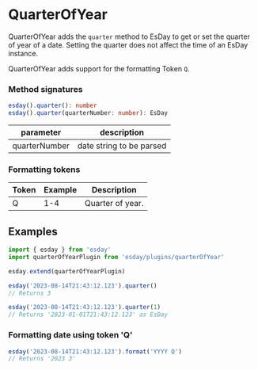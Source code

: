 # QuarterOfYear

QuarterOfYear adds the `quarter` method to EsDay to get or set the quarter of year of a date.
Setting the quarter does not affect the time of an EsDay instance.

QuarterOfYear adds support for the formatting Token `Q`.

### Method signatures
```typescript
esday().quarter(): number
esday().quarter(quarterNumber: number): EsDay
```

| parameter     | description                              |
| ------------- | ---------------------------------------- |
| quarterNumber | date string to be parsed                 |

### Formatting tokens
| **Token** | **Example** | **Description**                                        |
| --------- | ----------- | ------------------------------------------------------ |
| Q         | 1-4         | Quarter of year. |

## Examples
```typescript
import { esday } from 'esday'
import quarterOfYearPlugin from 'esday/plugins/quarterOfYear'

esday.extend(quarterOfYearPlugin)

esday('2023-08-14T21:43:12.123').quarter()
// Returns 3

esday('2023-08-14T21:43:12.123').quarter(1)
// Returns '2023-01-01T21:43:12.123' as EsDay
```

### Formatting date using token 'Q'
```typescript
esday('2023-08-14T21:43:12.123').format('YYYY Q')
// Returns '2023 3'
```
